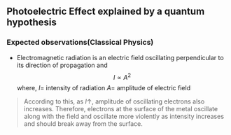 
## Photoelectric Effect explained by a quantum hypothesis 

### Expected observations($\text{Classical Physics}$)

- Electromagnetic radiation is an electric field oscillating perpendicular to its direction of propagation and 
$$
I\propto A^{2}
$$
where, 
$I$= intensity of radiation 
$A=$ amplitude of electric field 
>According to this, as $I\uparrow$, amplitude of oscillating electrons also increases. 
>Therefore, electrons at the surface of the metal oscillate along with the field and oscillate more violently as intensity increases and should break away from the surface. 

